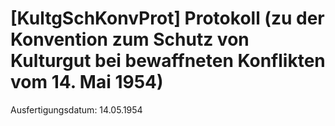 # [KultgSchKonvProt] Protokoll (zu der Konvention zum Schutz von Kulturgut bei bewaffneten Konflikten vom 14. Mai 1954)

Ausfertigungsdatum: 14.05.1954

 